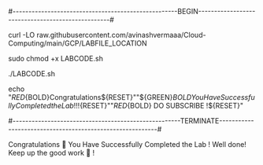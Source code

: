#----------------------------------------------------BEGIN--------------------------------------------------#


curl -LO raw.githubusercontent.com/avinashvermaaa/Cloud-Computing/main/GCP/LABFILE_LOCATION

sudo chmod +x LABCODE.sh

./LABCODE.sh


echo "${RED}${BOLD}Congratulations${RESET}""${GREEN}${BOLD} You Have Successfully Completed the Lab !!!${RESET}""${RED}${BOLD} DO SUBSCRIBE !${RESET}"

#-----------------------------------------------------TERMINATE----------------------------------------------------------#


Congratulations 🎉 You Have Successfully Completed the Lab !
Well done! Keep up the good work 👏 !
